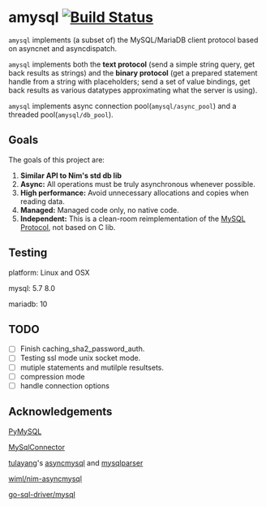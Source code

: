 # amysql  [![Build Status](https://travis-ci.org/bung87/amysql.svg?branch=master)](https://travis-ci.org/bung87/amysql)  

`amysql` implements (a subset of) the MySQL/MariaDB client protocol based on asyncnet and asyncdispatch.  

`amysql` implements both the **text protocol** (send a simple string query, get back results as strings) and the **binary protocol** (get a prepared statement handle from a string with placeholders; send a set of value bindings, get back results as various datatypes approximating what the server is using).  

`amysql` implements async connection pool(`amysql/async_pool`) and a threaded pool(`amysql/db_pool`).  

## Goals

The goals of this project are:

1. **Similar API to Nim's std db lib** 
2. **Async:** All operations must be truly asynchronous whenever possible.
3. **High performance:** Avoid unnecessary allocations and copies when reading data.
4. **Managed:** Managed code only, no native code.
6. **Independent:** This is a clean-room reimplementation of the [MySQL Protocol](https://dev.mysql.com/doc/internals/en/client-server-protocol.html), not based on C lib.  

## Testing  

platform: Linux and OSX  

mysql: 5.7 8.0  

mariadb: 10  

## TODO  

- [ ] Finish caching_sha2_password_auth.  
- [ ] Testing ssl mode unix socket mode.  
- [ ] mutiple statements and mutilple resultsets.
- [ ] compression mode  
- [ ] handle connection options  

## Acknowledgements  

[PyMySQL](https://github.com/PyMySQL/PyMySQL)  

[MySqlConnector](https://github.com/mysql-net/MySqlConnector)

[tulayang](https://github.com/tulayang)'s [asyncmysql](https://github.com/tulayang/asyncmysql) and [mysqlparser](https://github.com/tulayang/mysqlparser)  

[wiml/nim-asyncmysql](https://github.com/wiml/nim-asyncmysql)  

[go-sql-driver/mysql](https://github.com/go-sql-driver/mysql)

